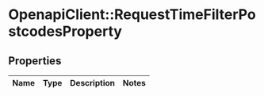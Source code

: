 # OpenapiClient::RequestTimeFilterPostcodesProperty

## Properties
Name | Type | Description | Notes
------------ | ------------- | ------------- | -------------


